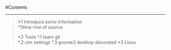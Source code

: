 #Contents
****

>*1 Introduce some Information  
>     *.1time-rive of source  
>
>*2 Tools 
>     *.1 learn git  
>     *.2 vim settings
>     *.3 gnome3 desktop decorated
>*3 Linux
